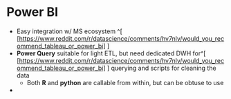 # Power BI
- Easy integration w/ MS ecosystem ^[ [https://www.reddit.com/r/datascience/comments/hv7nlv/would_you_recommend_tableau_or_power_bi] ]
- **Power Query** suitable for light ETL, but need dedicated DWH for^[ [https://www.reddit.com/r/datascience/comments/hv7nlv/would_you_recommend_tableau_or_power_bi] ] querying and scripts for cleaning the data
	- Both **R** and **python** are callable from within, but can be obtuse to use
- 